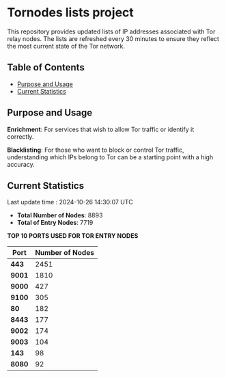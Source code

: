 # Tornodes lists project

This repository provides updated lists of IP addresses associated with Tor relay nodes. The lists are refreshed every 30 minutes to ensure they reflect the most current state of the Tor network.

## Table of Contents

- [Purpose and Usage](#purpose-and-usage)
- [Current Statistics](#current-statistics)


## Purpose and Usage

**Enrichment**: For services that wish to allow Tor traffic or identify it correctly.

**Blacklisting**: For those who want to block or control Tor traffic, understanding which IPs belong to Tor can be a starting point with a high accuracy.

## Current Statistics

Last update time : 2024-10-26 14:30:07 UTC

- **Total Number of Nodes**: 8893
- **Total of Entry Nodes**: 7719

**TOP 10 PORTS USED FOR TOR ENTRY NODES**

| **Port** | **Number of Nodes** |
|------|-----------------|
| **443**   | 2451  |
| **9001**   | 1810  |
| **9000**   | 427  |
| **9100**   | 305  |
| **80**   | 182  |
| **8443**   | 177  |
| **9002**   | 174  |
| **9003**   | 104  |
| **143**   | 98  |
| **8080**   | 92  |

